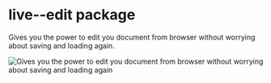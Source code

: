 # live--edit package

Gives you the power to edit you document from browser without worrying about saving and loading again.

![Gives you the power to edit you document from browser without worrying about saving and loading again](https://f.cloud.github.com/assets/69169/2290250/c35d867a-a017-11e3-86be-cd7c5bf3ff9b.gif)
